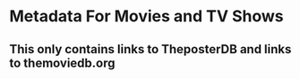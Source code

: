 # Metadata For Movies and TV Shows
## This only contains links to TheposterDB and links to themoviedb.org